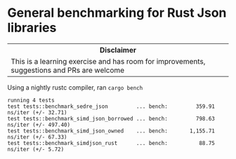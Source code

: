 # General benchmarking for Rust Json libraries

<table>
  <tr>
<th>Disclaimer</th>
  </tr>
  <tr>
 <td>This is a learning exercise and has room for improvements, suggestions and PRs are welcome </td>
  </tr>
</table>



Using a nightly rustc compiler, ran `cargo bench`

```
running 4 tests
test tests::benchmark_sedre_json         ... bench:         359.91 ns/iter (+/- 32.71)
test tests::benchmark_simd_json_borrowed ... bench:         798.63 ns/iter (+/- 497.40)
test tests::benchmark_simd_json_owned    ... bench:       1,155.71 ns/iter (+/- 67.33)
test tests::benchmark_simdjson_rust      ... bench:          88.75 ns/iter (+/- 5.72)
```
